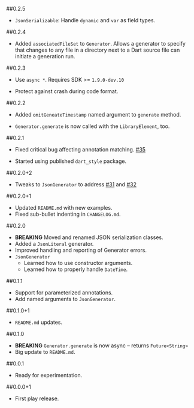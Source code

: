 ##0.2.5

* `JsonSerializable`: Handle `dynamic` and `var` as field types.

##0.2.4

* Added `associatedFileSet` to `Generator`. Allows a generator to specify
  that changes to any file in a directory next to a Dart source file can
  initiate a generation run.

##0.2.3

* Use `async *`. Requires SDK >= `1.9.0-dev.10`

* Protect against crash during code format.

##0.2.2

* Added `omitGeneateTimestamp` named argument to `generate` method.

* `Generator.generate` is now called with the `LibraryElement`, too.

##0.2.1

* Fixed critical bug affecting annotation matching.
  [#35](https://github.com/kevmoo/source_gen.dart/issues/35)
  
* Started using published `dart_style` package.

##0.2.0+2

* Tweaks to `JsonGenerator` to address 
  [#31](https://github.com/kevmoo/source_gen.dart/issues/31) and
  [#32](https://github.com/kevmoo/source_gen.dart/issues/32)

##0.2.0+1
* Updated `README.md` with new examples.
* Fixed sub-bullet indenting in `CHANGELOG.md`.

##0.2.0
* **BREAKING** Moved and renamed JSON serialization classes.
* Added a `JsonLiteral` generator.
* Improved handling and reporting of Generator errors.
* `JsonGenerator`
    * Learned how to use constructor arguments.
    * Learned how to properly handle `DateTime`.

##0.1.1
* Support for parameterized annotations.
* Add named arguments to `JsonGenerator`.

##0.1.0+1
* `README.md` updates.

##0.1.0
* **BREAKING** `Generator.generate` is now async – returns `Future<String>`
* Big update to `README.md`.

##0.0.1
* Ready for experimentation.

##0.0.0+1
* First play release.
